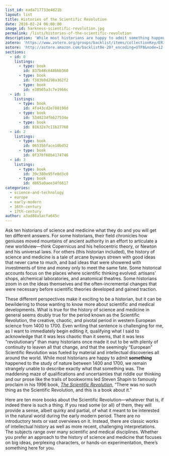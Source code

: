 ```yaml
---
list_id: eada717733e4d21b
layout: list
title: Histories of the Scientific Revolution
date: 2016-02-24 06:00:00
image_id: harkness-scientific-revolution.jpg
permalink: /lists/histories-of-the-scientific-revolution
description: 'While most historians are happy to admit something happened to the study of nature between 1400 and 1700, we remain strangely unable to describe exactly what that something was. The maddening maze of qualifications and uncertainties that riddle our thinking and our prose led Steven Shapin to famously proclaim in his 1996 book, _The Scientific Revolution_, “There was no such thing as the Scientific Revolution, and this is a book about it.” Here are ten more books about the Scientific Revolution—if indeed there is such a thing.'
zotero: 'https://www.zotero.org/groups/backlist/items/collectionKey/ERIQNABW'
astore: 'http://astore.amazon.com/backlist0e-20?_encoding=UTF8&node=12'
sections: 
  - id: 0
    listings:
      - type: book
        id: 837b48c644bbb360
      - type: book
        id: f383b0d298a362f2
      - type: book
        id: e38565a3c7e1966c
  - id: 1
    listings:
      - type: book
        id: 4fa43cd2e788198d
      - type: book
        id: 5348234fb627534e
      - type: book
        id: 81632e7c11b27768
  - id: 2
    listings:
      - type: book
        id: 065356face10bd52
      - type: book
        id: 0f370f68b4174746
  - id: 3
    listings:
      - type: book
        id: 39c380e95fe8d3c0
      - type: book
        id: d865a0aee34f6617
categories:
  - science-and-technology
  - europe
  - early-modern
  - 16th-century
  - 17th-century
author: a3ad88a5acfa645c
---
```

Ask ten historians of science and medicine what they do and you will get ten different answers. For some historians, their field chronicles how geniuses moved mountains of ancient authority in an effort to articulate a new worldview—think Copernicus and his heliocentric theory, or Newton and his universal laws. For others (this historian included), the history of science and medicine is a tale of arcane byways strewn with good ideas that never came to much, and bad ideas that were showered with investments of time and money only to meet the same fate. Some historical accounts focus on the places where scientific thinking evolved: artisans’ shops, alchemical laboratories, and anatomical theatres. Some historians zoom in on the ideas themselves and the often-incremental changes that were necessary before scientific theories developed and gained traction. 

These different perspectives make it exciting to be a historian, but it can be bewildering to those wanting to know more about scientific and medical developments. What is true for the history of science and medicine in general seems doubly true for the period known as the Scientific Revolution, the creative, chaotic, and pivotal period in western European science from 1400 to 1700. Even writing that sentence is challenging for me, as I want to immediately begin editing it, qualifying what I said to acknowledge that it was less chaotic than it seems, that it was less “revolutionary” than many historians once made it out to be with plenty of continuity to leaven all that change, and that the seemingly “European” Scientific Revolution was fueled by material and intellectual discoveries all around the world. While most historians are happy to admit **something** happened to the study of nature between 1400 and 1700, we remain strangely unable to describe exactly what that something was. The maddening maze of qualifications and uncertainties that riddle our thinking and our prose like the trails of bookworms led Steven Shapin to famously proclaim in his 1996 book, [_The Scientific Revolution_](http://www.amazon.com/exec/obidos/asin/0226750213/ref=nosim/backlist0e-20), “There was no such thing as the Scientific Revolution, and this is a book about it.” 

Here are ten more books about the Scientific Revolution—whatever that is, if indeed there is such a thing. If you read some (or all) of them, they will provide a sense, albeit quirky and partial, of what it meant to be interested in the natural world during the early modern period. There are no introductory texts or vast overviews on it. Instead, there are classic works of intellectual history as well as more recent, challenging interpretations. The subjects range over many scientific and medical disciplines. Whether you prefer an approach to the history of science and medicine that focuses on big ideas, perplexing characters, or hands-on experimentation, there’s something here for you.